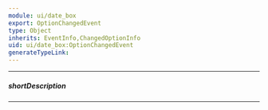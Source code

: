 ```yaml
---
module: ui/date_box
export: OptionChangedEvent
type: Object
inherits: EventInfo,ChangedOptionInfo
uid: ui/date_box:OptionChangedEvent
generateTypeLink: 
---
```

---
##### shortDescription
<!-- Description goes here -->

---
<!-- Description goes here -->